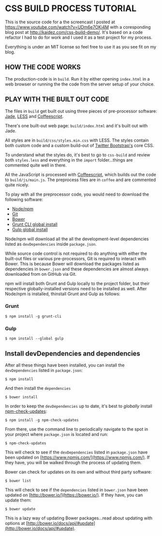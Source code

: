 # CSS BUILD PROCESS TUTORIAL

This is the source code for a the screencast I posted at https://www.youtube.com/watch?v=UDm6e7OKi4M with a coresponding blog post at http://kaidez.com/css-build-demo/. It's based on a code refactor I had to do for work and I used it as a test project for my process.

Everything is under an MIT license so feel free to use it as you see fit on my blog.

## HOW THE CODE WORKS
The production-code is in `build`. Run it by either opening `index.html` in a web browser or running the the code from the server setup of your choice.

## PLAY WITH THE BUILT OUT CODE
The files in `build` get built out using three pieces of pre-processor software: [Jade](http://jade-lang.com/), [LESS](http://lesscss.org/) and [Coffeescript](http://coffeescript.org/).

There's one built-out web page: `build/index.html` and it's built out with Jade.

All styles are in `build/css/styles.min.css` with LESS. The styles contain both custom code and a custom build-out of [Twitter Bootstrap's](http://getbootstrap.com/) core CSS.

To understand what the styles do, it's best to go to `css-build` and review both `styles.less` and everything in the `import` folder...things are commented quite well in there.

All the JavaScript is processed with [Coffeescript](http://coffeescript.org/), which builds out the code to `build/js/main.js`. The preprocess files are in `coffee` and are commented quite nicely.

To play with all the preprocessor code, you would need to download the following software:

* [Node/npm](http://nodejs.org/download/)
* [Git](http://git-scm.com/downloads)
* [Bower](http://bower.io)
* [Grunt CLI global install](http://gruntjs.com/getting-started)
* [Gulp global install](https://github.com/gulpjs/gulp/blob/master/docs/getting-started.md)

Node/npm will download all the all the development-level dependencies listed as `devDependencies` inside `package.json`.

While source code control is not required to do anything with either the built-out files or various pre-processors, Git is required to interact with Bower. This is because Bower will download the packages listed as dependencies in `bower.json` and these dependencies are almost always downloaded from on GitHub via Git.

npm will install both Grunt and Gulp locally to the project folder, but their respective globally-installed versions need to be installed as well. After Node/npm is installed, thinstall Grunt and Gulp as follows:

### Grunt
    $ npm install -g grunt-cli

### Gulp
    $ npm install --global gulp

## Install devDependencies and dependencies
After all these things have been installed, you can install the `devDependencies` listed in `package.json`:

    $ npm install

And then install the `dependencies`

    $ bower install

In order to keep the `devDependencies` up to date, it's best to *globally* install [npm-check-updates](https://www.npmjs.com/package/npm-check-updates):

    $ npm install -g npm-check-updates

From there, use the command line to periodically navigate to the spot in your project where `package.json` is located and run:

    $ npm-check-updates

This will check to see if the `devDependencies` listed in `package.json` have been updated on [https://www.npmjs.com/](https://www.npmjs.com/). If they have, you will be walked through the process of updating them.

Bower can check for updates on its own and without third party software:

    $ bower list

This will check to see if the `dependencies` listed in `bower.json` have been updated on [http://bower.io/](https://bower.io/). If they have, you can update them:

    $ bower update

This is a lazy way of updating Bower packages...read about updating with options at [http://bower.io/docs/api/#update](http://bower.io/docs/api/#update).
